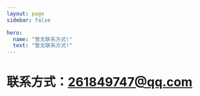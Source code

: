```yaml
---
layout: page
sidebar: false

hero:
  name: "暂无联系方式!"
  text: "暂无联系方式!"
---
```


# 联系方式：261849747@qq.com
